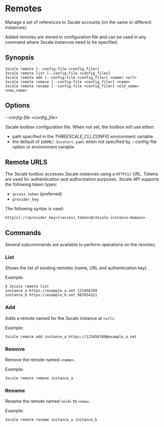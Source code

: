 # Remotes

Manage a set of references to 3scale accounts (on the same or different instances).

Added remotes are stored in configuration file and can be used in any command where 3scale instances need to be specified.

## Synopsis

```
3scale remote [--config-file <config_file>]
3scale remote list [--config-file <config_file>]
3scale remote add [--config-file <config_file>] <name> <url>
3scale remote remove [--config-file <config_file>] <name>
3scale remote rename [--config-file <config_file>] <old_name> <new_name>
```

## Options

*--config-file <config_file>*

3scale toolbox configuration file. When not set, the toolbox will use either:

* path specified in the *THREESCALE_CLI_CONFIG* environment variable
* the default of `$HOME/.3scalerc.yaml` when not specified by --config-file option or environment variable

## Remote URLS

The 3scale toolbox accesses 3scale instances using a `HTTP[S]` URL.
Tokens are used for authentication and authorization purposes.
3scale API supports the following token types:
* `access_token` (preferred)
* `provider_key`

The following syntax is used:

```
http[s]://<provider_key>|<access_token>@<3scale-instance-domain>
```

## Commands
Several subcommands are available to perform operations on the remotes.

### List

Shows the list of existing remotes (name, URL and authentication key).

Example:

```shell
$ 3scale remote list
instance_a https://example_a.net 123456789
instance_b https://example_b.net 987654321
```

### Add

Adds a remote named <name> for the 3scale instance at `<url>`.

Example:

```shell
3scale remote add instance_a https://123456789@example_a.net
```

### Remove

Remove the remote named `<name>`.

Example:

```shell
3scale remote remove instance_a
```

### Rename

Rename the remote named `<old>` to `<new>`.

Example:

```shell
3scale remote rename instance_a instance_b
```
